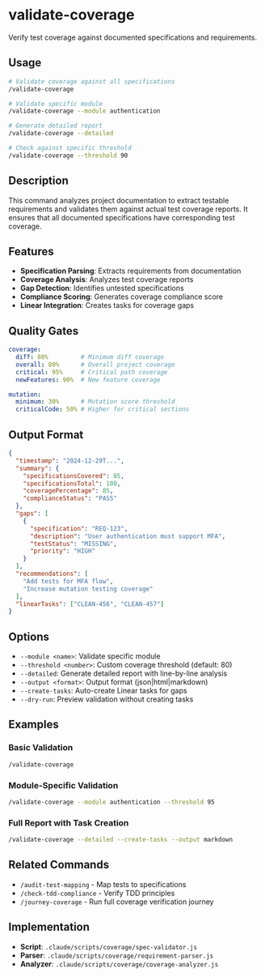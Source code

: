 # validate-coverage

Verify test coverage against documented specifications and requirements.

## Usage

```bash
# Validate coverage against all specifications
/validate-coverage

# Validate specific module
/validate-coverage --module authentication

# Generate detailed report
/validate-coverage --detailed

# Check against specific threshold
/validate-coverage --threshold 90
```

## Description

This command analyzes project documentation to extract testable requirements and validates them against actual test coverage reports. It ensures that all documented specifications have corresponding test coverage.

## Features

- **Specification Parsing**: Extracts requirements from documentation
- **Coverage Analysis**: Analyzes test coverage reports
- **Gap Detection**: Identifies untested specifications
- **Compliance Scoring**: Generates coverage compliance score
- **Linear Integration**: Creates tasks for coverage gaps

## Quality Gates

```yaml
coverage:
  diff: 80%         # Minimum diff coverage
  overall: 80%      # Overall project coverage
  critical: 95%     # Critical path coverage
  newFeatures: 90%  # New feature coverage

mutation:
  minimum: 30%      # Mutation score threshold
  criticalCode: 50% # Higher for critical sections
```

## Output Format

```json
{
  "timestamp": "2024-12-29T...",
  "summary": {
    "specificationsCovered": 85,
    "specificationsTotal": 100,
    "coveragePercentage": 85,
    "complianceStatus": "PASS"
  },
  "gaps": [
    {
      "specification": "REQ-123",
      "description": "User authentication must support MFA",
      "testStatus": "MISSING",
      "priority": "HIGH"
    }
  ],
  "recommendations": [
    "Add tests for MFA flow",
    "Increase mutation testing coverage"
  ],
  "linearTasks": ["CLEAN-456", "CLEAN-457"]
}
```

## Options

- `--module <name>`: Validate specific module
- `--threshold <number>`: Custom coverage threshold (default: 80)
- `--detailed`: Generate detailed report with line-by-line analysis
- `--output <format>`: Output format (json|html|markdown)
- `--create-tasks`: Auto-create Linear tasks for gaps
- `--dry-run`: Preview validation without creating tasks

## Examples

### Basic Validation
```bash
/validate-coverage
```

### Module-Specific Validation
```bash
/validate-coverage --module authentication --threshold 95
```

### Full Report with Task Creation
```bash
/validate-coverage --detailed --create-tasks --output markdown
```

## Related Commands

- `/audit-test-mapping` - Map tests to specifications
- `/check-tdd-compliance` - Verify TDD principles
- `/journey-coverage` - Run full coverage verification journey

## Implementation

- **Script**: `.claude/scripts/coverage/spec-validator.js`
- **Parser**: `.claude/scripts/coverage/requirement-parser.js`
- **Analyzer**: `.claude/scripts/coverage/coverage-analyzer.js`